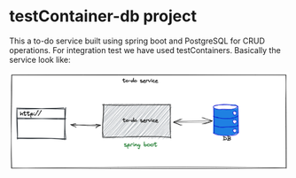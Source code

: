 # testContainer-db project

This a to-do service built using spring boot and PostgreSQL for CRUD operations. For integration test we have used testContainers. Basically the service look like:

![Abstract view](https://github.com/jparanda/testContainers-demo/blob/master/assets/abstractView.png)
